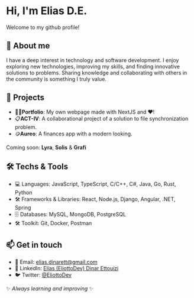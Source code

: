 # Hi, I'm Elias D.E.

Welcome to my github profile!

## 🌱 About me
I have a deep interest in technology and software development. I enjoy exploring new technologies, improving my skills, and finding innovative solutions to problems. Sharing knowledge and collaborating with others in the community is something I truly value.

## 📂 Projects

- 🧑‍💻**Portfolio**: My own webpage made with NextJS and ❤️!
- 📋**ACT-IV**: A collaborational project of a solution to file synchronization problem.
- 🪙**Aureo**: A finances app with a modern looking.

Coming soon: **Lyra**, **Solis** & **Grafi**

## 🛠️ Techs & Tools
- 💻 Languages: JavaScript, TypeScript, C/C++, C#, Java, Go, Rust, Python
- 🛠️ Frameworks & Libraries: React, Node.js, Django, Angular, .NET, Spring
- 🗄️ Databases: MySQL, MongoDB, PostgreSQL
- 🛠️ Toolkit: Git, Docker, Postman

## 📫 Get in touch
- 📧 Email: elias.dinarett@gmail.com
- 💼 LinkedIn: [Elias (EliottoDev) Dinar Ettouizi](https://linkedin.com/in/eliasdinett)
- 🐦 Twitter: [@EliottoDev](https://twitter.com/@EliottoDev)

✨ _Always learning and improving_ ✨
